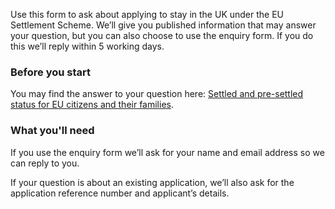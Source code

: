 Use this form to ask about applying to stay in the UK under the EU Settlement Scheme. We’ll give you published information that may answer your question, but you can also choose to use the enquiry form. If you do this we’ll reply within 5 working days.
### Before you start
You may find the answer to your question here: [Settled and pre-settled status for EU citizens and their families](https://www.gov.uk/settled-status-eu-citizens-families).

### What you'll need
If you use the enquiry form we’ll ask for your name and email address so we can reply to you.

If your question is about an existing application, we’ll also ask for the application reference number and applicant’s details.
